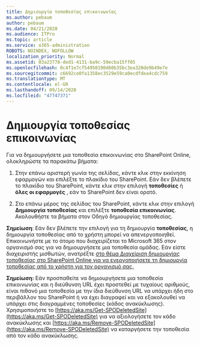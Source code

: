 ```yaml
---
title: Δημιουργία τοποθεσίας επικοινωνίας
ms.author: pebaum
author: pebaum
ms.date: 04/21/2020
ms.audience: ITPro
ms.topic: article
ms.service: o365-administration
ROBOTS: NOINDEX, NOFOLLOW
localization_priority: Normal
ms.assetid: 03a23778-ded1-4131-ba9c-59ecba15ff05
ms.openlocfilehash: 0c4f1e7cf54950190d60b35bc3ea320de9b49e7e
ms.sourcegitcommit: c6692ce0fa1358ec3529e59ca0ecdfdea4cdc759
ms.translationtype: MT
ms.contentlocale: el-GR
ms.lasthandoff: 09/14/2020
ms.locfileid: "47747371"
---
```

# <a name="create-a-communication-site"></a>Δημιουργία τοποθεσίας επικοινωνίας

Για να δημιουργήσετε μια τοποθεσία επικοινωνίας στο SharePoint Online, ολοκληρώστε τα παρακάτω βήματα: 
  
1. Στην επάνω αριστερή γωνία της σελίδας, κάντε κλικ στην εκκίνηση εφαρμογών και επιλέξτε το πλακίδιο του SharePoint. Εάν δεν βλέπετε το πλακίδιο του SharePoint, κάντε κλικ στην επιλογή **τοποθεσίες** ή **όλες οι εφαρμογές** , εάν το SharePoint δεν είναι ορατό. 
    
2. Στο επάνω μέρος της σελίδας του SharePoint, κάντε κλικ στην επιλογή **Δημιουργία τοποθεσίας** και επιλέξτε **τοποθεσία επικοινωνίας**. Ακολουθήστε τα βήματα στον Οδηγό δημιουργίας τοποθεσίας. 
    
 **Σημείωση**: Εάν δεν βλέπετε την επιλογή για τη δημιουργία **τοποθεσίας**, η δημιουργία τοποθεσίας από το χρήστη μπορεί να απενεργοποιηθεί. Επικοινωνήστε με το άτομο που διαχειρίζεται το Microsoft 365 στον οργανισμό σας για να δημιουργήσετε μια τοποθεσία ομάδας. Εάν είστε διαχειριστής μισθωτών, ανατρέξτε [στο θέμα Διαχείριση δημιουργίας τοποθεσίας στο SharePoint Online για να ενεργοποιήσετε τη δημιουργία τοποθεσίας από το χρήστη για τον οργανισμό σας.](https://go.microsoft.com/fwlink/?linkid=2018780)
  
 **Σημείωση:** Εάν προσπαθείτε να δημιουργήσετε μια τοποθεσία επικοινωνίας και η διεύθυνση URL έχει προστεθεί με τυχαίους αριθμούς, είναι πιθανό μια τοποθεσία με την ίδια διεύθυνση URL να υπάρχει ήδη στο περιβάλλον του SharePoint ή να έχει διαγραφεί και να εξακολουθεί να υπάρχει στις διαγραμμένες τοποθεσίες (κάδος ανακύκλωσης). Χρησιμοποιήστε το [https://aka.ms/Get-SPODeletedSite](https://aka.ms/Get-SPODeletedSite) για να αξιολογήσετε τον κάδο ανακύκλωσης και [https://aka.ms/Remove-SPODeletedSite](https://aka.ms/Remove-SPODeletedSite) να καταργήσετε την τοποθεσία από τον κάδο ανακύκλωσης. 
  

